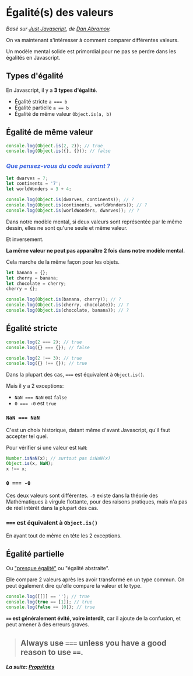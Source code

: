 # Égalité(s) des valeurs

_Basé sur [Just Javascript](https://justjavascript.com/), de [Dan Abramov](https://twitter.com/dan_abramov)._

On va maintenant s'intéresser à comment comparer différentes valeurs.

Un modèle mental solide est primordial pour ne pas se perdre dans les égalités en Javascript.

## Types d'égalité

En Javascript, il y a **3 types d'égalité**.

- Égalité stricte `a === b`
- Égalité partielle `a == b`
- Égalité de même valeur `Object.is(a, b)`

## Égalité de même valeur

```js
console.log(Object.is(2, 2)); // true
console.log(Object.is({}, {})); // false
```

### _<span style="color:royalblue">Que pensez-vous du code suivant ?</span>_

```js
let dwarves = 7;
let continents = '7';
let worldWonders = 3 + 4;

console.log(Object.is(dwarves, continents)); // ?
console.log(Object.is(continents, worldWonders)); // ?
console.log(Object.is(worldWonders, dwarves)); // ?
```

Dans notre modèle mental, si deux valeurs sont représentée par le même dessin, elles ne sont qu'une seule et même valeur.

Et inversement.

**La même valeur ne peut pas apparaître 2 fois dans notre modèle mental.**

Cela marche de la même façon pour les objets.

```js
let banana = {};
let cherry = banana;
let chocolate = cherry;
cherry = {};

console.log(Object.is(banana, cherry)); // ?
console.log(Object.is(cherry, chocolate)); // ?
console.log(Object.is(chocolate, banana)); // ?
```

## Égalité stricte

```js
console.log(2 === 2); // true
console.log({} === {}); // false

console.log(2 !== 3); // true
console.log({} !== {}); // true
```

Dans la plupart des cas, `===` est équivalent à `Object.is()`.

Mais il y a 2 exceptions:

- `NaN === NaN` est `false`
- `0 === -0` est `true`

### `NaN === NaN`

C'est un choix historique, datant même d'avant Javascript, qu'il faut accepter tel quel.

Pour vérifier si une valeur est `NaN`:

```js
Number.isNaN(x); // surtout pas isNaN(x)
Object.is(x, NaN);
x !== x;
```

### `0 === -0`

Ces deux valeurs sont différentes. `-0` existe dans la théorie des Mathématiques à virgule flottante, pour des raisons pratiques, mais n'a pas de réel intérêt dans la plupart des cas.

### `===` est équivalent à `Object.is()`

En ayant tout de même en tête les 2 exceptions.

## Égalité partielle

Ou ["presque égalité"](https://dorey.github.io/JavaScript-Equality-Table/) ou "égalité abstraite".

Elle compare 2 valeurs après les avoir transformé en un type commun. On peut également dire qu'elle compare la valeur et le type.

```js
console.log([[]] == ''); // true
console.log(true == [1]); // true
console.log(false == [0]); // true
```

**`==` est généralement évité, voire interdit**, car il ajoute de la confusion, et peut amener à des erreurs graves.

> ## Always use `===` unless you have a good reason to use `==`.

#### _La suite: [Propriétés](./06_properties.md)_
